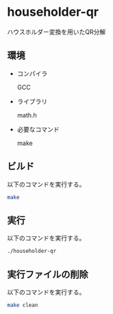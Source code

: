 # householder-qr
ハウスホルダー変換を用いたQR分解

## 環境
* コンパイラ

    GCC

* ライブラリ

    math.h

* 必要なコマンド

    make

## ビルド
以下のコマンドを実行する。

```sh
make
```

## 実行
以下のコマンドを実行する。

```sh
./householder-qr
```

## 実行ファイルの削除
以下のコマンドを実行する。

```sh
make clean
```
